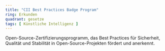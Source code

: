 ```yaml
---
title: "CII Best Practices Badge Program"
ring: Erkunden
quadrant: gesetze
tags: [ Künstliche Intelligenz ]
---
```


Open-Source-Zertifizierungsprogramm, das Best Practices für Sicherheit, Qualität und Stabilität in Open-Source-Projekten fördert und anerkennt.
